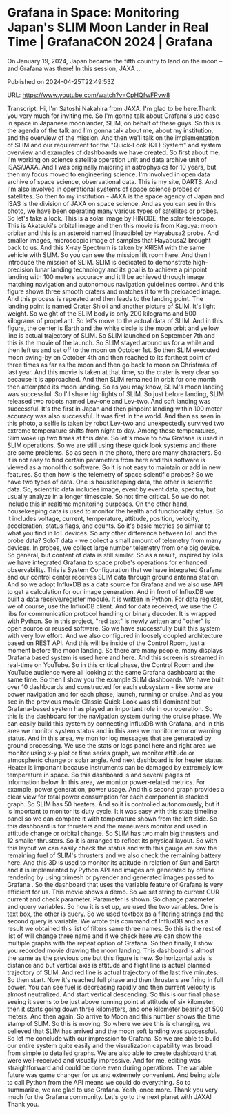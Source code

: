 # Grafana in Space: Monitoring Japan&#39;s SLIM Moon Lander in Real Time | GrafanaCON 2024 | Grafana

On January 19, 2024, Japan became the fifth country to land on the moon – and Grafana was there! In this session, JAXA ...

Published on 2024-04-25T22:49:53Z

URL: https://www.youtube.com/watch?v=CpHQfwFPvw8

Transcript: Hi, I'm Satoshi Nakahira from
JAXA. I'm glad to be here.Thank you very much for inviting me. So I'm gonna talk about Grafana's
use case in space in Japanese moonlander, SLIM, on behalf of these guys. So this is the agenda of
the talk and I'm gonna talk about me, about my institution, and the overview of the mission. And then we'll talk on the implementation of SLIM and
our requirement for the "Quick-Look (QL) System" and system overview and examples of
dashboards we have created. So first about me, I'm working on science satellite
operation unit and data archive unit of ISAS/JAXA. And I was originally majoring in
astrophysics for 10 years, but then my focus moved
to engineering science. I'm involved in open data
archive of space science, observational data.
This is my site, DARTS. And I'm also involved in
operational systems of space science probes or satellites. So then to my institution - JAXA is the space agency of Japan
and ISAS is the division of JAXA on space science. And
as you can see in this photo, we have been operating many various
types of satellites or probes. So let's take a look. This is a solar image by
HINODE, the solar telescope. This is Akatsuki's orbital
image and then this movie is from Kaguya: moon orbiter and this is an asteroid
named [inaudible] by Hayabusa2 probe. And smaller images, microscopic image of samples
that Hayabusa2 brought back to us. And this X-ray
Spectrum is taken by XRISM with the same vehicle with SLIM. So you can see the mission lift room here. And then I introduce the mission of SLIM. SLIM is dedicated to demonstrate
high-precision lunar landing technology and its goal is to achieve a pinpoint landing
with 100 meters accuracy and it'll be achieved through image matching
navigation and autonomous navigation guidelines control. And
this figure shows three smooth craters and matches it to with preloaded image. And this process is repeated
and then leads to the landing point. The landing point
is named Crater Shioli and another picture of
SLIM. It's light weight. So weight of the SLIM
body is only 200 kilograms and 500 kilograms of propellant. So let's move to the actual data of SLIM. And in this figure, the center is Earth and the
white circle is the moon orbit and yellow line is actual
trajectory of SLIM. So SLIM launched on
September 7th and this is the movie of the launch. So SLIM stayed around us for a while and then left us and
set off to the moon on October 1st. So then SLIM executed moon swing-by on October 4th and then reached to its farthest point of three
times as far as the moon and then go back to moon
on Christmas of last year. And this movie is taken at that
time, so the crater is very clear so because it is approached. And then SLIM remained
in orbit for one month then attempted its moon landing. So as you may know, SLIM's moon landing was successful. So I'll
share highlights of SLIM. So just before landing, SLIM released two robots
named Lev-one and Lev-two. And soft landing was successful. It's the first in Japan and then pinpoint landing within 100 meter
accuracy was also successful. It was first in the world. And then as seen in this photo, a
selfie is taken by robot Lev-two and unexpectedly survived two
extreme temperature shifts from night to day. Among
these temperatures, Slim woke up two times at this date. So let's move to how Grafana
is used in SLIM operations. So we are still using these
quick look systems and there are some problems.
So as seen in the photo, there are many characters. So it is not easy to find
certain parameters from here and this software is viewed
as a monolithic software. So it is not easy to
maintain or add in new features. So then how is the telemetry of space scientific probes? So we have two types of data.
One is housekeeping data, the other is scientific data. So, scientific data includes image, event by event data, spectra, but usually analyze in a longer timescale. So not time critical. So we do not include this in
realtime monitoring purposes. On the other hand, housekeeping data is used to monitor the health and functionality
status. So it includes voltage, current, temperature,
attitude, position, velocity, acceleration, status flags, and counts. So it's basic metrics so
similar to what you find in IoT devices. So any other difference
between IoT and the probe data? SoIoT data - we collect a
small amount of telemetry from many devices. In probes, we collect large number
telemetry from one big device. So general, but content of data is still similar. So as a result, inspired by IoTs we have
integrated Grafana to space probe's operations for enhanced
observability. This is System Configuration that we have integrated
Grafana and our control center receives SLIM data through
ground antenna station. And so we adopt InfluxDB as
a data source for Grafana and we also use API to get a calculation for our image generation. And in front of InfluxDB we
built a data receive/register module. It is written in
Python. For data register, we of course, use the InfluxDB client. And for data received, we use the C libs for communication protocol
handling or binary decoder. It is wrapped with Python.
So in this project, "red text" is newly written and "other"
is open source or reused software. So we have successfully built
this system with very low effort. And we also configured in loosely coupled architecture based on REST API. And this will be inside of the Control Room,
just a moment before the moon landing. So there are many people, many displays Grafana based system is used here and here. And this screen is streamed
in real-time on YouTube. So in this critical phase, the Control Room and the
YouTube audience were all looking at the same Grafana
dashboard at the same time. So then I show you the
example SLIM dashboards. We have built over 10 dashboards and constructed for each subsystem - like some are power navigation and for each phase, launch, running or cruise. And as you see in the previous movie Classic Quick-Look was still dominant but Grafana-based
system has played an important role in our operation. So this is the dashboard for the
navigation system during the cruise phase. We can easily build this system by connecting
InfluxDB with Grafana, and in this area we monitor system status and in this area we
monitor error or warning status. And in this area, we monitor log messages that are
generated by ground processing. We use the stats or logs
panel here and  right area we monitor using
x-y plot or time series graph, we monitor attitude or
atmospheric change or solar angle. And next dashboard is for heater status. Heater is important because
instruments can be damaged by extremely low temperature in space. So this dashboard is 
and several pages of information below. In this area, we monitor
power-related metrics. For example, power
generation, power usage. And this second graph provides a
clear view for total power consumption for each component is stacked graph. So SLIM has 50 heaters. And so it is
controlled autonomously, but it is important to
monitor its duty cycle. It it was easy with this
state timeline panel so we can compare it with temperature shown from the left side. So this dashboard is for thrusters
and the maneuvers monitor and used in attitude
change or orbital change. So SLIM has two main big
thrusters and 12 smaller thrusters. So it is arranged to
reflect its physical layout. So with this layout we can
easily check the status and with this gauge we saw the remaining fuel of SLIM's thrusters and we also check the remaining battery here. And this 3D is used to monitor
its attitude in relation of Sun and Earth and it is implemented by Python API and images are generated by offline
rendering by using trimesh or pyrender  and generated images passed to Grafana . So the dashboard that uses the variable feature of
Grafana is very efficient for us. This movie shows a demo. So we set string to current CUR
current and check parameter. Parameter is shown. So change parameter and query variables. So how it is set up, we used the two variables.
One is text box, the other is query. So we used textbox as a filtering strings
and the second query is variable. We wrote this command of InfluxDB and as a result we obtained this
list of filters same three names. So this is the rest of list of
will change three name and if we check here we can
show the multiple graphs with the repeat option of Grafana. So then finally, I show you recorded movie
drawing the moon landing. This dashboard is almost the
same as the previous one but this figure is new. So horizontal axis is distance and but vertical axis is
attitude and flight line is actual planned trajectory of SLIM. And red line is actual trajectory
of the last five minutes. So then start. Now it's reached full phase and then thrusters are
firing in full power. You can see fuel is decreasing rapidly and then current velocity
is almost neutralized. And start vertical descending. So this is our final phase
seeing it seems to be just above running point at attitude
of six kilometer, then it starts going down three kilometers, and one kilometer bearing at 500 meters. And then  again. So arrive to Moon and this number shows the time stamp of SLIM. So this is moving. So where we see this is changing, we believed that SLIM has arrived and
the moon soft landing was successful. So let me conclude with our impression to Grafana. So we are able to build our
entire system quite easily and the visualization capability
was broad from simple to detailed graphs. We are also able to create dashboard
that were well-received and visually impressive. And for me, editing was straightforward
and could be done even during operations. The variable future was game
changer for us and extremely convenient. And being able to call
Python from the API means we could do everything. So to summarize, we are glad to use Grafana. Yeah, once more. Thank you very
much for the Grafana community. Let's go to the next planet
with JAXA! Thank you.

